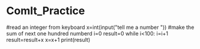 # ComIt_Practice
#read an integer from keyboard
x=int(input("tell me a number "))
#make the sum of next one hundred numberd
i=0
result=0
while i<100:
    i=i+1
    result=result+x
    x=x+1
print(result)
